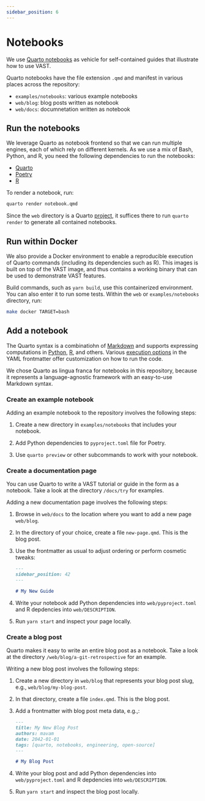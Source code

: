 ```yaml
---
sidebar_position: 6
---
```


# Notebooks

We use [Quarto notebooks](https://quarto.org/) as vehicle for self-contained
guides that illustrate how to use VAST.

Quarto notebooks have the file extension `.qmd` and manifest in various places
across the repository:

- `examples/notebooks`: various example notebooks
- `web/blog`: blog posts written as notebook
- `web/docs`: documnetation written as notebook

## Run the notebooks

We leverage Quarto as notebook frontend so that we can run multiple engines,
each of which rely on different kernels. As we use a mix of Bash, Python, and R,
you need the following dependencies to run the notebooks:

- [Quarto](https://quarto.org/docs/get-started/)
- [Poetry](https://python-poetry.org/)
- [R](https://www.r-project.org/)

To render a notebook, run:

```bash
quarto render notebook.qmd
```

Since the `web` directory is a Quarto
[project](https://quarto.org/docs/projects/quarto-projects.html), it suffices
there to run `quarto render` to generate all contained notebooks.

## Run within Docker

We also provide a Docker environment to enable a reproducible execution of
Quarto commands (including its dependencies such as R). This images is built on
top of the VAST image, and thus contains a working binary that can be used to
demonstrate VAST features.

Build commands, such as `yarn build`, use this containerized environment. You
can also enter it to run some tests. Within the `web` or `examples/notebooks`
directory, run:

```bash
make docker TARGET=bash
```

## Add a notebook

The Quarto syntax is a combinatiohn of
[Markdown](https://quarto.org/docs/authoring/markdown-basics.html) and supports
expressing computations in
[Python](https://quarto.org/docs/computations/python.html),
[R](https://quarto.org/docs/computations/r.html), and others. Various [execution
options](https://quarto.org/docs/computations/execution-options.html)
in the YAML frontmatter offer customization on how to run the code.

We chose Quarto as lingua franca for notebooks in this repository, because it
represents a language-agnostic framework with an easy-to-use Markdown syntax.

### Create an example notebook

Adding an example notebook to the repository involves the following steps:

1. Create a new directory in `examples/notebooks` that includes your notebook.

2. Add Python dependencies to `pyproject.toml` file for Poetry.

3. Use `quarto preview` or other subcommands to work with your notebook.

### Create a documentation page

You can use Quarto to write a VAST tutorial or guide in the form as a notebook.
Take a look at the directory `/docs/try` for examples.

Adding a new documentation page involves the following steps:

1. Browse in `web/docs` to the location where you want to add a new page
   `web/blog`.

2. In the directory of your choice, create a file `new-page.qmd`. This is the
   blog post.

3. Use the frontmatter as usual to adjust ordering or perform cosmetic tweaks:

    ```markdown
    ---
    sidebar_position: 42
    ---

    # My New Guide
    ```

4. Write your notebook add Python dependencies into `web/pyproject.toml`
   and R depdencies into `web/DESCRIPTION`.

5. Run `yarn start` and inspect your page locally.

### Create a blog post

Quarto makes it easy to write an entire blog post as a notebook. Take a look at
the directory `/web/blog/a-git-retrospective` for an example.

Writing a new blog post involves the following steps:

1. Create a new directory in `web/blog` that represents your blog post slug,
   e.g., `web/blog/my-blog-post`.

2. In that directory, create a file `index.qmd`. This is the blog post.

3. Add a frontmatter with blog post meta data, e.g.,:

    ```markdown
    ---
    title: My New Blog Post
    authors: mavam
    date: 2042-01-01
    tags: [quarto, notebooks, engineering, open-source]
    ---

    # My Blog Post
    ```

4. Write your blog post and add Python dependencies into `web/pyproject.toml`
   and R depdencies into `web/DESCRIPTION`.

5. Run `yarn start` and inspect the blog post locally.

